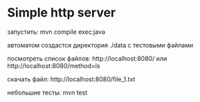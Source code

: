 # Simple http server

запустить: mvn compile exec:java

автоматом создастся директория ./data с тестовыми файлами

посмотреть список файлов: http://localhost:8080/ или http://localhost:8080/method=ls

скачать файл: http://localhost:8080/file_1.txt

небольшие тесты: mvn test
